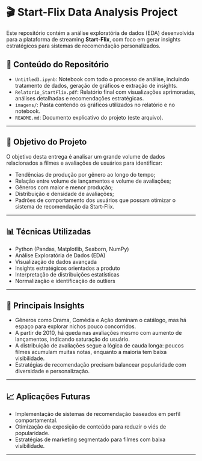 # 🎬 Start-Flix Data Analysis Project

Este repositório contém a análise exploratória de dados (EDA) desenvolvida para a plataforma de streaming **Start-Flix**, com foco em gerar insights estratégicos para sistemas de recomendação personalizados.

## 📁 Conteúdo do Repositório

- `Untitled3.ipynb`: Notebook com todo o processo de análise, incluindo tratamento de dados, geração de gráficos e extração de insights.
- `Relatorio_StartFlix.pdf`: Relatório final com visualizações aprimoradas, análises detalhadas e recomendações estratégicas.
- `imagens/`: Pasta contendo os gráficos utilizados no relatório e no notebook.
- `README.md`: Documento explicativo do projeto (este arquivo).

---

## 🚀 Objetivo do Projeto

O objetivo desta entrega é analisar um grande volume de dados relacionados a filmes e avaliações de usuários para identificar:

- Tendências de produção por gênero ao longo do tempo;
- Relação entre volume de lançamentos e volume de avaliações;
- Gêneros com maior e menor produção;
- Distribuição e densidade de avaliações;
- Padrões de comportamento dos usuários que possam otimizar o sistema de recomendação da Start-Flix.

---

## 📊 Técnicas Utilizadas

- Python (Pandas, Matplotlib, Seaborn, NumPy)
- Análise Exploratória de Dados (EDA)
- Visualização de dados avançada
- Insights estratégicos orientados a produto
- Interpretação de distribuições estatísticas
- Normalização e identificação de outliers

---

## 📌 Principais Insights

- Gêneros como Drama, Comédia e Ação dominam o catálogo, mas há espaço para explorar nichos pouco concorridos.
- A partir de 2010, há queda nas avaliações mesmo com aumento de lançamentos, indicando saturação do usuário.
- A distribuição de avaliações segue a lógica de cauda longa: poucos filmes acumulam muitas notas, enquanto a maioria tem baixa visibilidade.
- Estratégias de recomendação precisam balancear popularidade com diversidade e personalização.

---

## 📈 Aplicações Futuras

- Implementação de sistemas de recomendação baseados em perfil comportamental.
- Otimização da exposição de conteúdo para reduzir o viés de popularidade.
- Estratégias de marketing segmentado para filmes com baixa visibilidade.

---
